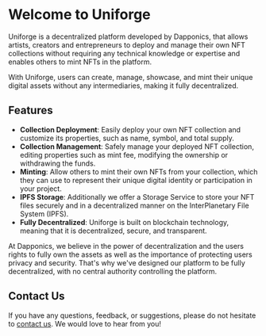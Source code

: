 # Welcome to Uniforge

Uniforge is a decentralized platform developed by Dapponics, that allows artists, creators and entrepreneurs to deploy and manage their own NFT collections without requiring any technical knowledge or expertise and enables others to mint NFTs in the platform. 

With Uniforge, users can create, manage, showcase, and mint their unique digital assets without any intermediaries, making it fully decentralized.

## Features

-   **Collection Deployment**: Easily deploy your own NFT collection and customize its properties, such as name, symbol, and total supply.
-   **Collection Management**: Safely manage your deployed NFT collection, editing properties such as mint fee, modifying the ownership or withdrawing the funds.
-   **Minting**: Allow others to mint their own NFTs from your collection, which they can use to represent their unique digital identity or participation in your project.
-   **IPFS Storage**: Additionally we offer a Storage Service to store your NFT files securely and in a decentralized manner on the InterPlanetary File System (IPFS).
-   **Fully Decentralized**: Uniforge is built on blockchain technology, meaning that it is decentralized, secure, and transparent.


At Dapponics, we believe in the power of decentralization and the users rights to fully own the assets as well as the importance of protecting users privacy and security. That's why we've designed our platform to be fully decentralized, with no central authority controlling the platform.

## Contact Us

If you have any questions, feedback, or suggestions, please do not hesitate to [contact us](https://dapponics.io/). We would love to hear from you!
